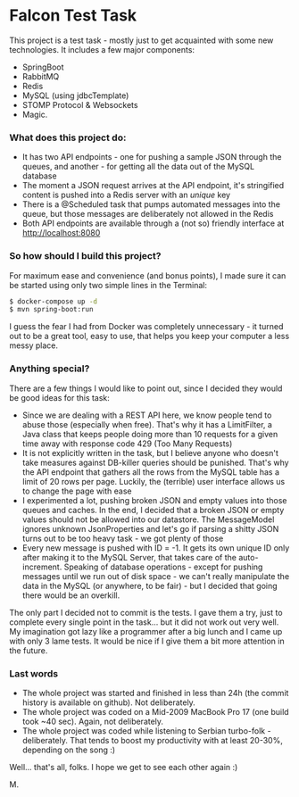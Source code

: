 # Falcon Test Task

This project is a test task - mostly just to get acquainted with some new technologies. It includes a few major components:

  - SpringBoot
  - RabbitMQ
  - Redis
  - MySQL (using jdbcTemplate)
  - STOMP Protocol & Websockets
  - Magic.
  

### What does this project do:

  - It has two API endpoints - one for pushing a sample JSON through the queues, and another - for getting all the data out of the MySQL database
  - The moment a JSON request arrives at the API endpoint, it's stringified content is pushed into a Redis server with an *unique* key
  - There is a @Scheduled task that pumps automated messages into the queue, but those messages are deliberately not allowed in the Redis
  - Both API endpoints are available through a (not so) friendly interface at [http://localhost:8080](http://localhost:8080)

### So how should I build this project?

For maximum ease and convenience (and bonus points), I made sure it can be started using only two simple lines in the Terminal:
```sh
$ docker-compose up -d
$ mvn spring-boot:run
```
I guess the fear I had from Docker was completely unnecessary - it turned out to be a great tool, easy to use, that helps you keep your computer a less messy place.

### Anything special?

There are a few things I would like to point out, since I decided they would be good ideas for this task:
  - Since we are dealing with a REST API here, we know people tend to abuse those (especially when free). That's why it has a LimitFilter, a Java class that keeps people doing more than 10 requests for a given time away with  response code 429 (Too Many Requests)
  - It is not explicitly written in the task, but I believe anyone who doesn't take measures against DB-killer queries should be punished. That's why the API endpoint that gathers all the rows from the MySQL table has a limit of 20 rows per page. Luckily, the (terrible) user interface allows us to change the page with ease
  - I experimented a lot, pushing broken JSON and empty values into those queues and caches. In the end, I decided that a broken JSON or empty values should not be allowed into our datastore. The MessageModel ignores unknown JsonProperties and let's go if parsing a shitty JSON turns out to be too heavy task - we got plenty of those
  - Every new message is pushed with ID = -1. It gets its own unique ID only after making it to the MySQL Server, that takes care of the auto-increment. Speaking of database operations - except for pushing messages until we run out of disk space - we can't really manipulate the data in the MySQL (or anywhere, to be fair) - but I decided that going there would be an overkill.

The only part I decided not to commit is the tests. I gave them a try, just to complete every single point in the task... but it did not work out very well. My imagination got lazy like a programmer after a big lunch and I came up with only 3 lame tests. It would be nice if I give them a bit more attention in the future.

### Last words

  - The whole project was started and finished in less than 24h (the commit history is available on github). Not deliberately.
  - The whole project was coded on a Mid-2009 MacBook Pro 17 (one build took ~40 sec). Again, not deliberately.
  - The whole project was coded while listening to Serbian turbo-folk - deliberately. That tends to boost my productivity with at least 20-30%, depending on the song :)

Well... that's all, folks. I hope we get to see each other again :)

M.